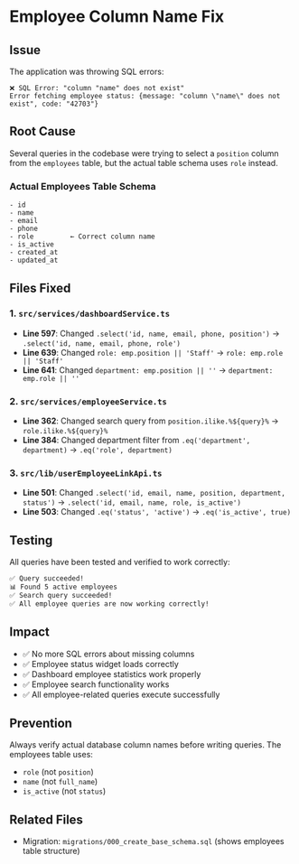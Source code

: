 # Employee Column Name Fix

## Issue
The application was throwing SQL errors:
```
❌ SQL Error: "column "name" does not exist"
Error fetching employee status: {message: "column \"name\" does not exist", code: "42703"}
```

## Root Cause
Several queries in the codebase were trying to select a `position` column from the `employees` table, but the actual table schema uses `role` instead.

### Actual Employees Table Schema
```
- id
- name
- email
- phone
- role         ← Correct column name
- is_active
- created_at
- updated_at
```

## Files Fixed

### 1. `src/services/dashboardService.ts`
- **Line 597**: Changed `.select('id, name, email, phone, position')` → `.select('id, name, email, phone, role')`
- **Line 639**: Changed `role: emp.position || 'Staff'` → `role: emp.role || 'Staff'`
- **Line 641**: Changed `department: emp.position || ''` → `department: emp.role || ''`

### 2. `src/services/employeeService.ts`
- **Line 362**: Changed search query from `position.ilike.%${query}%` → `role.ilike.%${query}%`
- **Line 384**: Changed department filter from `.eq('department', department)` → `.eq('role', department)`

### 3. `src/lib/userEmployeeLinkApi.ts`
- **Line 501**: Changed `.select('id, email, name, position, department, status')` → `.select('id, email, name, role, is_active')`
- **Line 503**: Changed `.eq('status', 'active')` → `.eq('is_active', true)`

## Testing
All queries have been tested and verified to work correctly:
```bash
✅ Query succeeded!
📊 Found 5 active employees
✅ Search query succeeded!
✅ All employee queries are now working correctly!
```

## Impact
- ✅ No more SQL errors about missing columns
- ✅ Employee status widget loads correctly
- ✅ Dashboard employee statistics work properly
- ✅ Employee search functionality works
- ✅ All employee-related queries execute successfully

## Prevention
Always verify actual database column names before writing queries. The employees table uses:
- `role` (not `position`)
- `name` (not `full_name`)
- `is_active` (not `status`)

## Related Files
- Migration: `migrations/000_create_base_schema.sql` (shows employees table structure)

